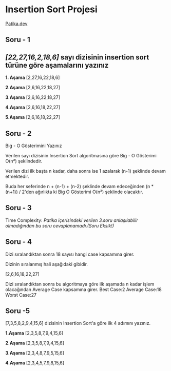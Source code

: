 # Insertion Sort Projesi
[Patika.dev](https://www.patika.dev)
## Soru - 1
*[22,27,16,2,18,6]* sayı dizisinin insertion sort türüne göre aşamalarını yazınız
---
**1. Aşama**
[2,27,16,22,18,6]

**2.Aşama**
[2,6,16,22,18,27]

**3.Aşama**
[2,6,16,22,18,27]

**4.Aşama**
[2,6,16,18,22,27]

**5.Aşama**
[2,6,16,18,22,27]


## Soru - 2
Big - O Gösterimini Yazınız

Verilen sayı dizisinin Insertion Sort algoritmasına göre Big - O Gösterimi O(n²) şeklindedir.

Verilen dizi ilk başta n kadar, daha sonra ise 1 azalarak (n-1) şeklinde devam etmektedir.

Buda her seferinde n + (n-1) + (n-2) şeklinde devam edeceğinden (n * (n+1)) / 2'den ağırlıkta ki
Big O Gösterimi O(n²) şeklinde olacaktır.


## Soru - 3
Time Complexity:
*Patika içerisindeki verilen 3.soru anlaşılabilir olmadığından bu soru cevaplanamadı.(Soru Eksik!)*


## Soru - 4
Dizi sıralandıktan sonra 18 sayısı hangi case kapsamına girer.

Dizinin sıralanmış hali aşağıdaki gibidir.

[2,6,16,18,22,27]

Dizi sıralandıktan sonra bu algoritmaya göre ilk aşamada n kadar işlem olacağından Average Case kapsamına girer.
Best Case:2
Average Case:18
Worst Case:27


## Soru -5

[7,3,5,8,2,9,4,15,6] dizisinin Insertion Sort'a göre ilk 4 adımını yazınız.

**1.Aşama**
[2,3,5,8,7,9,4,15,6]

**2.Aşama**
[2,3,5,8,7,9,4,15,6]

**3.Aşama**
[2,3,4,8,7,9,5,15,6]

**4.Aşama**
[2,3,4,5,7,9,8,15,6]